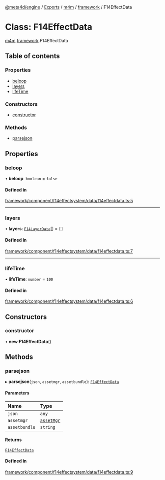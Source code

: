 [@meta4d/engine](../README.md) / [Exports](../modules.md) / [m4m](../modules/m4m.md) / [framework](../modules/m4m.framework.md) / F14EffectData

# Class: F14EffectData

[m4m](../modules/m4m.md).[framework](../modules/m4m.framework.md).F14EffectData

## Table of contents

### Properties

- [beloop](m4m.framework.F14EffectData.md#beloop)
- [layers](m4m.framework.F14EffectData.md#layers)
- [lifeTime](m4m.framework.F14EffectData.md#lifetime)

### Constructors

- [constructor](m4m.framework.F14EffectData.md#constructor)

### Methods

- [parsejson](m4m.framework.F14EffectData.md#parsejson)

## Properties

### beloop

• **beloop**: `boolean` = `false`

#### Defined in

[framework/component/f14effectsystem/data/f14effectdata.ts:5](https://github.com/meta4d-me/meta4d-engine/blob/cf6bfe6/src/framework/component/f14effectsystem/data/f14effectdata.ts#L5)

___

### layers

• **layers**: [`F14LayerData`](m4m.framework.F14LayerData.md)[] = `[]`

#### Defined in

[framework/component/f14effectsystem/data/f14effectdata.ts:7](https://github.com/meta4d-me/meta4d-engine/blob/cf6bfe6/src/framework/component/f14effectsystem/data/f14effectdata.ts#L7)

___

### lifeTime

• **lifeTime**: `number` = `100`

#### Defined in

[framework/component/f14effectsystem/data/f14effectdata.ts:6](https://github.com/meta4d-me/meta4d-engine/blob/cf6bfe6/src/framework/component/f14effectsystem/data/f14effectdata.ts#L6)

## Constructors

### constructor

• **new F14EffectData**()

## Methods

### parsejson

▸ **parsejson**(`json`, `assetmgr`, `assetbundle`): [`F14EffectData`](m4m.framework.F14EffectData.md)

#### Parameters

| Name | Type |
| :------ | :------ |
| `json` | `any` |
| `assetmgr` | [`assetMgr`](m4m.framework.assetMgr.md) |
| `assetbundle` | `string` |

#### Returns

[`F14EffectData`](m4m.framework.F14EffectData.md)

#### Defined in

[framework/component/f14effectsystem/data/f14effectdata.ts:9](https://github.com/meta4d-me/meta4d-engine/blob/cf6bfe6/src/framework/component/f14effectsystem/data/f14effectdata.ts#L9)
